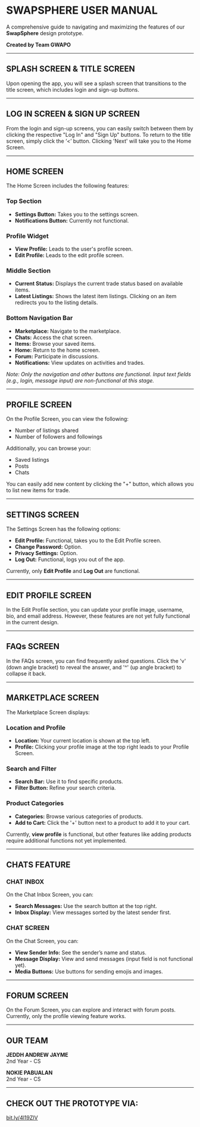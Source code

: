 <a name="br1"></a> 

# SWAPSPHERE USER MANUAL

A comprehensive guide to navigating and maximizing the features of our **SwapSphere** design prototype.

**Created by Team GWAPO**

---

<a name="br2"></a> 

## SPLASH SCREEN & TITLE SCREEN

Upon opening the app, you will see a splash screen that transitions to the title screen, which includes login and sign-up buttons.

---

<a name="br3"></a> 

## LOG IN SCREEN & SIGN UP SCREEN

From the login and sign-up screens, you can easily switch between them by clicking the respective "Log In" and "Sign Up" buttons. To return to the title screen, simply click the ‘<’ button. Clicking 'Next' will take you to the Home Screen.

---

<a name="br4"></a> 

## HOME SCREEN

The Home Screen includes the following features:

### Top Section
- **Settings Button:** Takes you to the settings screen.
- **Notifications Button:** Currently not functional.

### Profile Widget
- **View Profile:** Leads to the user's profile screen.
- **Edit Profile:** Leads to the edit profile screen.

### Middle Section
- **Current Status:** Displays the current trade status based on available items.
- **Latest Listings:** Shows the latest item listings. Clicking on an item redirects you to the listing details.

### Bottom Navigation Bar
- **Marketplace:** Navigate to the marketplace.
- **Chats:** Access the chat screen.
- **Items:** Browse your saved items.
- **Home:** Return to the home screen.
- **Forum:** Participate in discussions.
- **Notifications:** View updates on activities and trades.

*Note: Only the navigation and other buttons are functional. Input text fields (e.g., login, message input) are non-functional at this stage.*

---

<a name="br5"></a> 

## PROFILE SCREEN

On the Profile Screen, you can view the following:
- Number of listings shared
- Number of followers and followings

Additionally, you can browse your:
- Saved listings
- Posts
- Chats

You can easily add new content by clicking the "+" button, which allows you to list new items for trade.

---

<a name="br6"></a> 

## SETTINGS SCREEN

The Settings Screen has the following options:
- **Edit Profile:** Functional, takes you to the Edit Profile screen.
- **Change Password:** Option.
- **Privacy Settings:** Option.
- **Log Out:** Functional, logs you out of the app.

Currently, only **Edit Profile** and **Log Out** are functional.

---

<a name="br7"></a> 

## EDIT PROFILE SCREEN

In the Edit Profile section, you can update your profile image, username, bio, and email address. However, these features are not yet fully functional in the current design.

---

## FAQs SCREEN

In the FAQs screen, you can find frequently asked questions. Click the 'v' (down angle bracket) to reveal the answer, and '^' (up angle bracket) to collapse it back.

---

<a name="br8"></a> 

## MARKETPLACE SCREEN

The Marketplace Screen displays:

### Location and Profile
- **Location:** Your current location is shown at the top left.
- **Profile:** Clicking your profile image at the top right leads to your Profile Screen.

### Search and Filter
- **Search Bar:** Use it to find specific products.
- **Filter Button:** Refine your search criteria.

### Product Categories
- **Categories:** Browse various categories of products.
- **Add to Cart:** Click the '+' button next to a product to add it to your cart.

Currently, **view profile** is functional, but other features like adding products require additional functions not yet implemented.

---

<a name="br9"></a> 

## CHATS FEATURE

### CHAT INBOX
On the Chat Inbox Screen, you can:
- **Search Messages:** Use the search button at the top right.
- **Inbox Display:** View messages sorted by the latest sender first.

### CHAT SCREEN
On the Chat Screen, you can:
- **View Sender Info:** See the sender’s name and status.
- **Message Display:** View and send messages (input field is not functional yet).
- **Media Buttons:** Use buttons for sending emojis and images.

---

<a name="br10"></a> 

## FORUM SCREEN

On the Forum Screen, you can explore and interact with forum posts. Currently, only the profile viewing feature works.

---

<a name="br11"></a> 

## OUR TEAM

**JEDDH ANDREW JAYME**  
2nd Year - CS  



**NOKIE PABUALAN**  
2nd Year - CS  

---

## CHECK OUT THE PROTOTYPE VIA:

[bit.ly/4l19ZlV](http://bit.ly/4l19ZlV)


